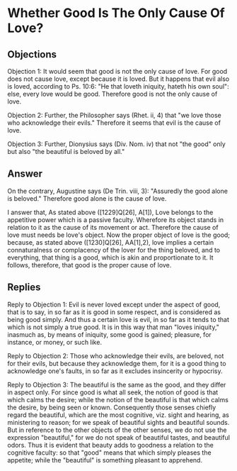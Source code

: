 # Whether Good Is The Only Cause Of Love?

## Objections

Objection 1: It would seem that good is not the only cause of love. For good does not cause love, except because it is loved. But it happens that evil also is loved, according to Ps. 10:6: "He that loveth iniquity, hateth his own soul": else, every love would be good. Therefore good is not the only cause of love.

Objection 2: Further, the Philosopher says (Rhet. ii, 4) that "we love those who acknowledge their evils." Therefore it seems that evil is the cause of love.

Objection 3: Further, Dionysius says (Div. Nom. iv) that not "the good" only but also "the beautiful is beloved by all."

## Answer

On the contrary, Augustine says (De Trin. viii, 3): "Assuredly the good alone is beloved." Therefore good alone is the cause of love.

I answer that, As stated above ([1229]Q[26], A[1]), Love belongs to the appetitive power which is a passive faculty. Wherefore its object stands in relation to it as the cause of its movement or act. Therefore the cause of love must needs be love's object. Now the proper object of love is the good; because, as stated above ([1230]Q[26], AA[1],2), love implies a certain connaturalness or complacency of the lover for the thing beloved, and to everything, that thing is a good, which is akin and proportionate to it. It follows, therefore, that good is the proper cause of love.

## Replies

Reply to Objection 1: Evil is never loved except under the aspect of good, that is to say, in so far as it is good in some respect, and is considered as being good simply. And thus a certain love is evil, in so far as it tends to that which is not simply a true good. It is in this way that man "loves iniquity," inasmuch as, by means of iniquity, some good is gained; pleasure, for instance, or money, or such like.

Reply to Objection 2: Those who acknowledge their evils, are beloved, not for their evils, but because they acknowledge them, for it is a good thing to acknowledge one's faults, in so far as it excludes insincerity or hypocrisy.

Reply to Objection 3: The beautiful is the same as the good, and they differ in aspect only. For since good is what all seek, the notion of good is that which calms the desire; while the notion of the beautiful is that which calms the desire, by being seen or known. Consequently those senses chiefly regard the beautiful, which are the most cognitive, viz. sight and hearing, as ministering to reason; for we speak of beautiful sights and beautiful sounds. But in reference to the other objects of the other senses, we do not use the expression "beautiful," for we do not speak of beautiful tastes, and beautiful odors. Thus it is evident that beauty adds to goodness a relation to the cognitive faculty: so that "good" means that which simply pleases the appetite; while the "beautiful" is something pleasant to apprehend.